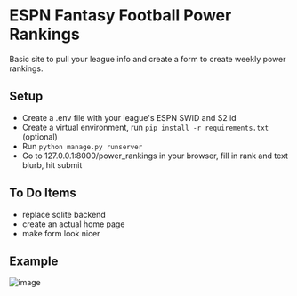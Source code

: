 # ESPN Fantasy Football Power Rankings

Basic site to pull your league info and create a form to create weekly power rankings.

## Setup
- Create a .env file with your league's ESPN SWID and S2 id
- Create a virtual environment, run `pip install -r requirements.txt` (optional)
- Run `python manage.py runserver`
- Go to 127.0.0.1:8000/power_rankings in your browser, fill in rank and text blurb, hit submit

## To Do Items
- replace sqlite backend
- create an actual home page
- make form look nicer

## Example
![image](https://i.imgur.com/CbN9hQv.png)
